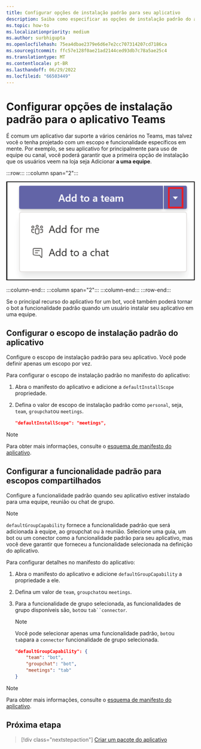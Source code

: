 ```yaml
---
title: Configurar opções de instalação padrão para seu aplicativo
description: Saiba como especificar as opções de instalação padrão do aplicativo Teams e a funcionalidade padrão para escopos compartilhados.
ms.topic: how-to
ms.localizationpriority: medium
ms.author: surbhigupta
ms.openlocfilehash: 75ea4dbae2379e6d6e7e2cc707314207cd7186ca
ms.sourcegitcommit: ffc57e128f0ae21ad2144ced93db7c78a5ae25c4
ms.translationtype: MT
ms.contentlocale: pt-BR
ms.lasthandoff: 06/29/2022
ms.locfileid: "66503449"
---
```

# <a name="configure-default-install-options-for-teams-app"></a>Configurar opções de instalação padrão para o aplicativo Teams

É comum um aplicativo dar suporte a vários cenários no Teams, mas talvez você o tenha projetado com um escopo e funcionalidade específicos em mente. Por exemplo, se seu aplicativo for principalmente para uso de equipe ou canal, você poderá garantir que a primeira opção de instalação que os usuários veem na loja seja Adicionar **a uma equipe**.

:::row:::
   :::column span="2":::

![Adicionar um exemplo de lista suspensa de aplicativos](../../assets/images/compose-extensions/addanapp.png)

   :::column-end:::
   :::column span="2":::
   :::column-end:::
:::row-end:::

Se o principal recurso do aplicativo for um bot, você também poderá tornar o bot a funcionalidade padrão quando um usuário instalar seu aplicativo em uma equipe.

## <a name="configure-your-apps-default-install-scope"></a>Configurar o escopo de instalação padrão do aplicativo

Configure o escopo de instalação padrão para seu aplicativo. Você pode definir apenas um escopo por vez.

Para configurar o escopo de instalação padrão no manifesto do aplicativo:

1. Abra o manifesto do aplicativo e adicione a `defaultInstallScope` propriedade.
2. Defina o valor de escopo de instalação padrão como `personal`, seja, `team`, `groupchat`ou `meetings`.

    ```json
    "defaultInstallScope": "meetings",
    ```

> [!NOTE]
> Para obter mais informações, consulte o [esquema de manifesto do aplicativo](~/resources/schema/manifest-schema.md).

## <a name="configure-the-default-capability-for-shared-scopes"></a>Configurar a funcionalidade padrão para escopos compartilhados

Configure a funcionalidade padrão quando seu aplicativo estiver instalado para uma equipe, reunião ou chat de grupo.

> [!NOTE]
> `defaultGroupCapability` fornece a funcionalidade padrão que será adicionada à equipe, ao groupchat ou à reunião. Selecione uma guia, um bot ou um conector como a funcionalidade padrão para seu aplicativo, mas você deve garantir que forneceu a funcionalidade selecionada na definição do aplicativo.

Para configurar detalhes no manifesto do aplicativo:

1. Abra o manifesto do aplicativo e adicione `defaultGroupCapability` a propriedade a ele.
2. Defina um valor de `team`, `groupchat`ou `meetings`.
3. Para a funcionalidade de grupo selecionada, as funcionalidades de grupo disponíveis são, `bot`ou `tab``connector`.

    > [!NOTE]
    > Você pode selecionar apenas uma funcionalidade padrão, `bot`ou `tab`para a `connector` funcionalidade de grupo selecionada.

    ```json
    "defaultGroupCapability": {
        "team": "bot",
        "groupchat": "bot",
        "meetings": "tab"
    }
    ```

> [!NOTE]
> Para obter mais informações, consulte o [esquema de manifesto do aplicativo](~/resources/schema/manifest-schema.md).

## <a name="next-step"></a>Próxima etapa

> [!div class="nextstepaction"]
> [Criar um pacote do aplicativo](~/concepts/build-and-test/apps-package.md)
